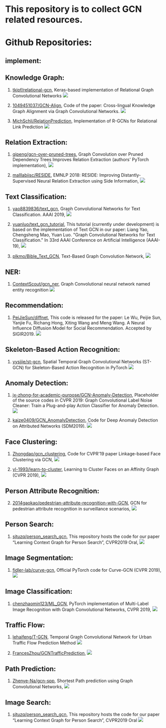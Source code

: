 #  This repository is to collect GCN related resources.



# Github Repositories: 


## implement:



## Knowledge Graph:

1. [tkipf/relational-gcn](https://github.com/tkipf/relational-gcn), Keras-based implementation of Relational Graph Convolutional Networks 
![](https://img.shields.io/github/stars/tkipf/relational-gcn.svg)

2. [1049451037/GCN-Align](https://github.com/1049451037/GCN-Align), Code of the paper: Cross-lingual Knowledge Graph Alignment via Graph Convolutional Networks.
![](https://img.shields.io/github/stars/tkipf/relational-gcn.svg)

3. [MichSchli/RelationPrediction](https://github.com/MichSchli/RelationPrediction), Implementation of R-GCNs for Relational Link Prediction
![](https://img.shields.io/github/stars/MichSchli/RelationPrediction.svg)

## Relation Extraction:

1. [qipeng/gcn-over-pruned-trees](https://github.com/qipeng/gcn-over-pruned-trees),  Graph Convolution over Pruned Dependency Trees Improves Relation Extraction (authors' PyTorch implementation), 
![](https://img.shields.io/github/stars/qipeng/gcn-over-pruned-trees.svg)

2. [malllabiisc/RESIDE](https://github.com/malllabiisc/RESIDE), EMNLP 2018: RESIDE: Improving Distantly-Supervised Neural Relation Extraction using Side Information, 
![](https://img.shields.io/github/stars/malllabiisc/RESIDE.svg)


## Text Classification: 
1. [yao8839836/text_gcn](https://github.com/yao8839836/text_gcn), Graph Convolutional Networks for Text Classification. AAAI 2019, 
![](https://img.shields.io/github/stars/yao8839836/text_gcn.svg)

2. [yuanluo/text_gcn_tutorial](https://github.com/yuanluo/text_gcn_tutorial), This tutorial (currently under development) is based on the implementation of Text GCN in our paper: Liang Yao, Chengsheng Mao, Yuan Luo. "Graph Convolutional Networks for Text Classification." In 33rd AAAI Conference on Artificial Intelligence (AAAI-19), 
![](https://img.shields.io/github/stars/yuanluo/text_gcn_tutorial.svg)

3. [plkmo/Bible_Text_GCN](https://github.com/plkmo/Bible_Text_GCN), Text-Based Graph Convolution Network, 
![](https://img.shields.io/github/stars/plkmo/Bible_Text_GCN.svg)



## NER:
1. [ContextScout/gcn_ner](https://github.com/ContextScout/gcn_ner), Graph Convolutional neural network named entity recognition 
![](https://img.shields.io/github/stars/ContextScout/gcn_ner.svg)



## Recommendation: 

1. [PeiJieSun/diffnet](https://github.com/PeiJieSun/diffnet),  This code is released for the paper: Le Wu, Peijie Sun, Yanjie Fu, Richang Hong, Xiting Wang and Meng Wang. A Neural Influence Diffusion Model for Social Recommendation. Accepted by SIGIR2019.
![](https://img.shields.io/github/stars/PeiJieSun/diffnet.svg)


## Skeleton-Based Action Recognition:

1. [yysijie/st-gcn](https://github.com/yysijie/st-gcn),   Spatial Temporal Graph Convolutional Networks (ST-GCN) for Skeleton-Based Action Recognition in PyTorch 
![](https://img.shields.io/github/stars/yysijie/st-gcn.svg)


##  Anomaly Detection:
1. [jx-zhong-for-academic-purpose/GCN-Anomaly-Detection](https://github.com/jx-zhong-for-academic-purpose/GCN-Anomaly-Detection), Placeholder of the source codes in CVPR 2019: Graph Convolutional Label Noise Cleaner: Train a Plug-and-play Action Classifier for Anomaly Detection. 
![](https://img.shields.io/github/stars/jx-zhong-for-academic-purpose/GCN-Anomaly-Detection.svg)

2. [kaize0409/GCN_AnomalyDetection](https://github.com/kaize0409/GCN_AnomalyDetection), Code for Deep Anomaly Detection on Attributed Networks (SDM2019).
![](https://img.shields.io/github/stars/kaize0409/GCN_AnomalyDetection.svg)

## Face Clustering: 
1. [Zhongdao/gcn_clustering](https://github.com/Zhongdao/gcn_clustering), Code for CVPR'19 paper Linkage-based Face Clustering via GCN, 
![](https://img.shields.io/github/stars/Zhongdao/gcn_clustering.svg)


2. [yl-1993/learn-to-cluster](https://github.com/yl-1993/learn-to-cluster),  Learning to Cluster Faces on an Affinity Graph (CVPR 2019), 
![](https://img.shields.io/github/stars/yl-1993/learn-to-cluster.svg)


## Person Attribute Recognition:
2. [2014gaokao/pedestrian-attribute-recognition-with-GCN](https://github.com/2014gaokao/pedestrian-attribute-recognition-with-GCN),  GCN for pedestrian attribute recognition in surveillance scenarios, 
![](https://img.shields.io/github/stars/2014gaokao/pedestrian-attribute-recognition-with-GCN.svg)

## Person Search: 
1. [sjtuzq/person_search_gcn](https://github.com/sjtuzq/person_search_gcn), This repository hosts the code for our paper “Learning Context Graph for Person Search”, CVPR2019 Oral, 
![](https://img.shields.io/github/stars/sjtuzq/person_search_gcn.svg)


##  Image Segmentation: 
1. [fidler-lab/curve-gcn](https://github.com/fidler-lab/curve-gcn), Official PyTorch code for Curve-GCN (CVPR 2019), 
![](https://img.shields.io/github/stars/fidler-lab/curve-gcn.svg)


## Image Classification: 

1. [chenzhaomin123/ML_GCN](https://github.com/chenzhaomin123/ML_GCN), PyTorch implementation of Multi-Label Image Recognition with Graph Convolutional Networks, CVPR 2019, 
![](https://img.shields.io/github/stars/chenzhaomin123/ML_GCN.svg)


## Traffic Flow: 
1. [lehaifeng/T-GCN](https://github.com/lehaifeng/T-GCN), Temporal Graph Convolutional Network for Urban Traffic Flow Prediction Method 
![](https://img.shields.io/github/stars/lehaifeng/T-GCN.svg)

1. [FrancesZhou/GCNTrafficPrediction](https://github.com/FrancesZhou/GCNTrafficPrediction), 
![](https://img.shields.io/github/stars/FrancesZhou/GCNTrafficPrediction.svg)

## Path Prediction:
1. [Zhenye-Na/gcn-spp](https://github.com/Zhenye-Na/gcn-spp), Shortest Path prediction using Graph Convolutional Networks, 
![](https://img.shields.io/github/stars/Zhenye-Na/gcn-spp.svg)

## Image Search: 
1. [sjtuzq/person_search_gcn](https://github.com/sjtuzq/person_search_gcn), This repository hosts the code for our paper “Learning Context Graph for Person Search”, CVPR2019 Oral
 ![](https://img.shields.io/github/stars/sjtuzq/person_search_gcn.svg)
 
